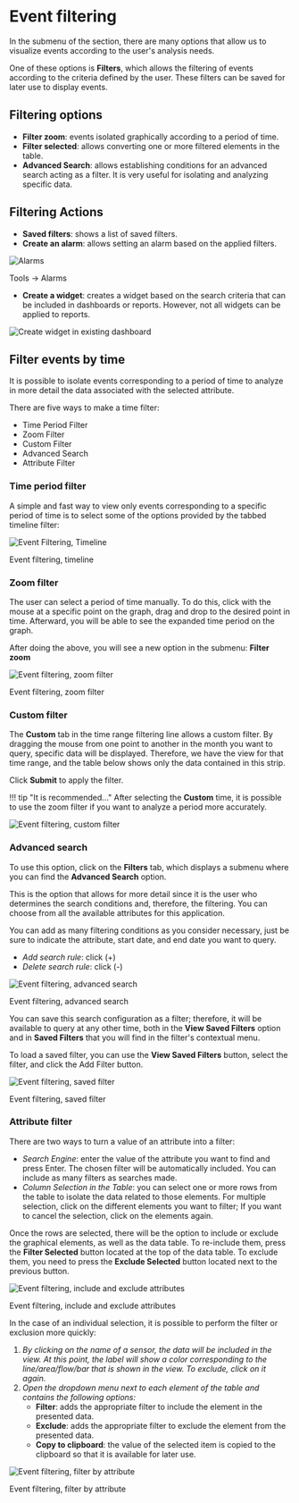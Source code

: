 # Event filtering

In the submenu of the section, there are many options that allow us to visualize events according to the user's analysis needs.

One of these options is **Filters**, which allows the filtering of events according to the criteria defined by the user. These filters can be saved for later use to display events.

## Filtering options

- **Filter zoom**: events isolated graphically according to a period of time.
- **Filter selected**: allows converting one or more filtered elements in the table.
- **Advanced Search**: allows establishing conditions for an advanced search acting as a filter. It is very useful for isolating and analyzing specific data.

## Filtering Actions

- **Saved filters**: shows a list of saved filters.
- **Create an alarm**: allows setting an alarm based on the applied filters.

![Alarms](images/ch04_img030.png)

Tools -> Alarms

- **Create a widget**: creates a widget based on the search criteria that can be included in dashboards or reports. However, not all widgets can be applied to reports.

![Create widget in existing dashboard](images/ch04_img031.png)

## Filter events by time

It is possible to isolate events corresponding to a period of time to analyze in more detail the data associated with the selected attribute.

There are five ways to make a time filter:

- Time Period Filter
- Zoom Filter
- Custom Filter
- Advanced Search
- Attribute Filter

### Time period filter

A simple and fast way to view only events corresponding to a specific period of time is to select some of the options provided by the tabbed timeline filter:

![Event Filtering, Timeline](images/ch04_img032.png)

Event filtering, timeline

### Zoom filter

The user can select a period of time manually. To do this, click with the mouse at a specific point on the graph, drag and drop to the desired point in time. Afterward, you will be able to see the expanded time period on the graph.

After doing the above, you will see a new option in the submenu: **Filter zoom**

![Event filtering, zoom filter](images/ch04_img033.png)

Event filtering, zoom filter

### Custom filter

The **Custom** tab in the time range filtering line allows a custom filter. By dragging the mouse from one point to another in the month you want to query, specific data will be displayed. Therefore, we have the view for that time range, and the table below shows only the data contained in this strip.

Click **Submit** to apply the filter.

!!! tip "It is recommended..."
    After selecting the **Custom** time, it is possible to use the zoom filter if you want to analyze a period more accurately.

![Event filtering, custom filter](images/ch04_img034.png)

### Advanced search

To use this option, click on the **Filters** tab, which displays a submenu where you can find the **Advanced Search** option.

This is the option that allows for more detail since it is the user who determines the search conditions and, therefore, the filtering. You can choose from all the available attributes for this application.

You can add as many filtering conditions as you consider necessary, just be sure to indicate the attribute, start date, and end date you want to query.

- *Add search rule*: click (+)
- *Delete search rule*: click (-)

![Event filtering, advanced search](images/ch04_img035.png)

Event filtering, advanced search

You can save this search configuration as a filter; therefore, it will be available to query at any other time, both in the **View Saved Filters** option and in **Saved Filters** that you will find in the filter's contextual menu.

To load a saved filter, you can use the **View Saved Filters** button, select the filter, and click the Add Filter button.

![Event filtering, saved filter](images/ch04_img036.png)

Event filtering, saved filter

### Attribute filter

There are two ways to turn a value of an attribute into a filter:

- *Search Engine*: enter the value of the attribute you want to find and press Enter. The chosen filter will be automatically included. You can include as many filters as searches made.
- *Column Selection in the Table*: you can select one or more rows from the table to isolate the data related to those elements. For multiple selection, click on the different elements you want to filter; If you want to cancel the selection, click on the elements again.

Once the rows are selected, there will be the option to include or exclude the graphical elements, as well as the data table. To re-include them, press the **Filter Selected** button located at the top of the data table. To exclude them, you need to press the **Exclude Selected** button located next to the previous button.

![Event filtering, include and exclude attributes](images/ch04_img037.png)

Event filtering, include and exclude attributes

In the case of an individual selection, it is possible to perform the filter or exclusion more quickly:

1. *By clicking on the name of a sensor, the data will be included in the view. At this point, the label will show a color corresponding to the line/area/flow/bar that is shown in the view. To exclude, click on it again.*
2. *Open the dropdown menu next to each element of the table and contains the following options:*
    - **Filter**: adds the appropriate filter to include the element in the presented data.
    - **Exclude**: adds the appropriate filter to exclude the element from the presented data.
    - **Copy to clipboard**: the value of the selected item is copied to the clipboard so that it is available for later use.

![Event filtering, filter by attribute](images/ch04_img038.png)

Event filtering, filter by attribute
